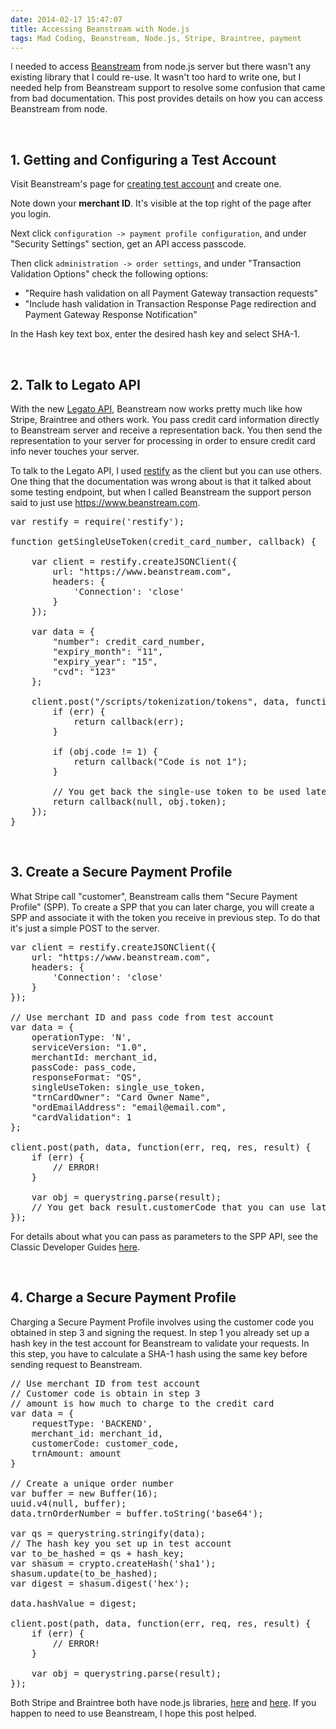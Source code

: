 ```yaml
---
date: 2014-02-17 15:47:07
title: Accessing Beanstream with Node.js
tags: Mad Coding, Beanstream, Node.js, Stripe, Braintree, payment
---
```

I needed to access [Beanstream][1] from node.js server but there wasn't any
existing library that I could re-use. It wasn't too hard to write one, but I
needed help from Beanstream support to resolve some confusion that came from bad
documentation. This post provides details on how you can access Beanstream from
node.

<br>

## **1. Getting and Configuring a Test Account**

Visit Beanstream's page for [creating test account][2] and create one. 

Note down your **merchant ID**. It's visible at the top right of the page after you
login.

Next click `configuration -> payment profile configuration`, and under "Security
Settings" section, get an API access passcode.

Then click `administration -> order settings`, and under "Transaction Validation
Options" check the following options:

 - "Require hash validation on all Payment Gateway transaction requests"
 - "Include hash validation in Transaction Response Page redirection and
   Payment Gateway Response Notification"

In the Hash key text box, enter the desired hash key and select SHA-1.

<br>

## **2. Talk to Legato API**

With the new [Legato API][3], Beanstream now works pretty much like how Stripe,
Braintree and others work. You pass credit card information directly to
Beanstream server and receive a representation back. You then send the
representation to your server for processing in order to ensure credit card info
never touches your server.

To talk to the Legato API, I used [restify][4] as the client but you can use
others. One thing that the documentation was wrong about is that it talked about
some testing endpoint, but when I called Beanstream the support person said to
just use https://www.beanstream.com.

<pre class="brush:js">
var restify = require('restify');

function getSingleUseToken(credit_card_number, callback) {

    var client = restify.createJSONClient({
        url: "https://www.beanstream.com",
        headers: {
            'Connection': 'close'
        }
    });

    var data = {
        "number": credit_card_number,
        "expiry_month": "11",
        "expiry_year": "15",
        "cvd": "123"
    };

    client.post("/scripts/tokenization/tokens", data, function(err, req, res, obj) {
        if (err) {
            return callback(err);
        }

        if (obj.code != 1) {
            return callback("Code is not 1");
        }

        // You get back the single-use token to be used later
        return callback(null, obj.token);
    });
}
</pre>

<br>

## **3. Create a Secure Payment Profile**

What Stripe call "customer", Beanstream calls them "Secure Payment Profile"
(SPP). To create a SPP that you can later charge, you will create a SPP and
associate it with the token you receive in previous step. To do that it's just a
simple POST to the server.

<pre class="brush:js">
var client = restify.createJSONClient({
    url: "https://www.beanstream.com",
    headers: {
        'Connection': 'close'
    }
});

// Use merchant ID and pass code from test account
var data = {
    operationType: 'N',
    serviceVersion: "1.0",
    merchantId: merchant_id,
    passCode: pass_code,
    responseFormat: "QS",
    singleUseToken: single_use_token,
    "trnCardOwner": "Card Owner Name",
    "ordEmailAddress": "email@email.com",
    "cardValidation": 1
};

client.post(path, data, function(err, req, res, result) {
    if (err) {
        // ERROR!
    }

    var obj = querystring.parse(result);
    // You get back result.customerCode that you can use later
});
</pre>

For details about what you can pass as parameters to the SPP API, see the
Classic Developer Guides [here][5].

<br>

## **4. Charge a Secure Payment Profile**

Charging a Secure Payment Profile involves using the customer code you obtained
in step 3 and signing the request. In step 1 you already set up a hash key in
the test account for Beanstream to validate your requests. In this step, you
have to calculate a SHA-1 hash using the same key before sending request to
Beanstream.

<pre class="brush:js">
// Use merchant ID from test account
// Customer code is obtain in step 3
// amount is how much to charge to the credit card
var data = {
    requestType: 'BACKEND',
    merchant_id: merchant_id,
    customerCode: customer_code,
    trnAmount: amount
}

// Create a unique order number
var buffer = new Buffer(16);
uuid.v4(null, buffer);
data.trnOrderNumber = buffer.toString('base64');

var qs = querystring.stringify(data);
// The hash key you set up in test account
var to_be_hashed = qs + hash_key;
var shasum = crypto.createHash('sha1');
shasum.update(to_be_hashed);
var digest = shasum.digest('hex');

data.hashValue = digest;

client.post(path, data, function(err, req, res, result) {
    if (err) {
        // ERROR!
    }

    var obj = querystring.parse(result);
});
</pre>

Both Stripe and Braintree both have node.js libraries, [here][6] and [here][7].
If you happen to need to use Beanstream, I hope this post helped.

  [1]: http://www.beanstream.com
  [2]: http://developer.beanstream.com/create-test-account/
  [3]: http://developer.beanstream.com/documentation/legato/
  [4]: http://mcavage.me/node-restify/
  [5]: http://developer.beanstream.com/documentation/classic-apis/
  [6]: https://github.com/stripe/stripe-node/
  [7]: https://www.npmjs.org/package/braintree
